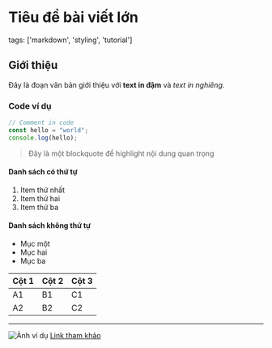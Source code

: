 # Tiêu đề bài viết lớn
tags: ['markdown', 'styling', 'tutorial']

## Giới thiệu

Đây là đoạn văn bản giới thiệu với **text in đậm** và *text in nghiêng*.

### Code ví dụ

```javascript
// Comment in code
const hello = "world";
console.log(hello);
```

> Đây là một blockquote để highlight nội dung quan trọng

#### Danh sách có thứ tự

1. Item thứ nhất
2. Item thứ hai
3. Item thứ ba

#### Danh sách không thứ tự

- Mục một
- Mục hai
- Mục ba

| Cột 1 | Cột 2 | Cột 3 |
|-------|-------|-------|
| A1    | B1    | C1    |
| A2    | B2    | C2    |

---
![Ảnh ví dụ](images/example.jpg)
[Link tham khảo](https://example.com)